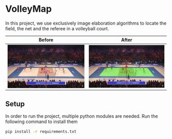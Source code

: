# VolleyMap

In this project, we use exclusively image elaboration algorithms to locate the field, the net and the referee in a volleyball court.

Before  | After
:-------------------------:|:-------------------------:
<a><img src="./assets/input_sample.png" width="385"></a> | <a><img src="./assets/output_sample.png" width="385">

## Setup

In order to run the project, multiple python modules are needed. Run the following command to install them
```sh
pip install -r requirements.txt
```
